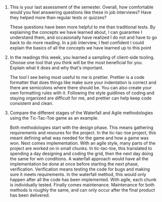 1. This is your last assessment of the semester. Overall, how comfortable would you feel 
   answering questions like these in job interviews? Have they helped more than regular tests or quizzes?
   
   These questions have been more helpful to me than traditional tests. By explaining the concepts we have
   learned about, I can guarantee I understand them, and occasionally have realized I do not and have to go back
   to do more reading. In a job interview, I feel confident I could explain the basics of all the concepts we 
   have learned up to this point
  
   
2. In the readings this week, you learned a sampling of client-side tooling. Choose one tool that 
   you think will be the most beneficial for you. Explain what it does and why that's important.
   
   
   The tool I see being most useful to me is prettier. Prettier is a code formatter that does things
   like make sure your indentation is correct and there are semicolons where there should be.
   You can also create your own formatting rules with it. Following the style guidlines of coding
   and staying organized are difficult for me, and prettier can help keep code consistent and clean.
 
 
3. Compare the different stages of the Waterfall and Agile methodologies using the Tic-Tac-Toe 
   game as an example.
   
   
   Both methodologies start with the design phase. This means gathering requirements and resoures
   for the project. In the tic-tac-toe project, this meant defining what was needed for the game
   and how a game was won. Next comes implementation. With an agile style, many parts of the project
   are worked on in small chunks. In tic-tac-toe, this translated to spending a day designing and coding
   the grid, then the next day doing the same for win conditions. A waterfall approach would have 
   all the implementation be done at once before starting the next phase, verification. Verification means
   testing the code for bugs and making sure it meets requirements. In the waterfall method, this would only
   happen after all the code has been implemented. With agile, each chunk is individually tested. Finally comes
   maintenance. Maintenance for both methods is roughly the same, and can only occur after the final product has
   been delivered. 
